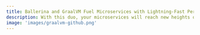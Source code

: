 ```yaml
---
title: Ballerina and GraalVM Fuel Microservices with Lightning-Fast Performance
description: With this duo, your microservices will reach new heights of efficiency and responsiveness, leaving competitors in the dust. Ballerina's seamless integration with GraalVM harnesses the power of just-in-time compilation and native image generation, resulting in optimized execution and unparalleled performance. Stay ahead of the game with Ballerina and GraalVM, and experience microservices performance like never before. 
image: 'images/graalvm-github.png'
---
```

